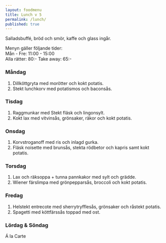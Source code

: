 ```yaml
---
layout: foodmenu
title: Lunch v 5
permalink: /lunch/
published: true
---
```

Salladsbuffé, bröd och smör, kaffe och glass ingår.

Menyn gäller följande tider:  
Mån - Fre: 11:00 - 15:00  
Alla rätter: 80:- Take away: 65:-

### Måndag

1. Dillköttgryta med morötter och kokt potatis.
2. Stekt lunchkorv med potatismos och baconsås.

### Tisdag

1. Raggmunkar med Stekt fläsk och lingonsylt.
2. Kokt lax med vitvinsås, grönsaker, räkor och kokt potatis. 

### Onsdag

1. Korvstroganoff med ris och inlagd gurka.
2. Fläsk noisette med brunsås, stekta rödbetor och kapris samt kokt potatis.

### Torsdag

1. Lax och räksoppa + tunna pannkakor med sylt och grädde.
2. Wiener färslimpa med grönpepparsås, broccoli och kokt potatis.

### Fredag

1. Helstekt entrecote med sherrytryfflesås, grönsaker och råstekt potatis.  
2. Spagetti med köttfärssås toppad med ost.


### Lördag & Söndag

Á la Carte
